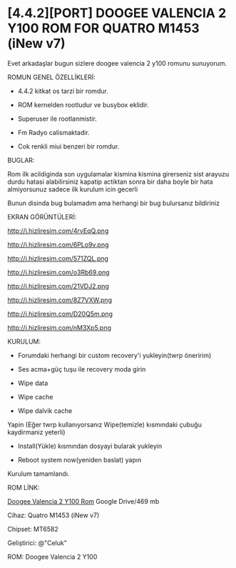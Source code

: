 # [4.4.2][PORT] DOOGEE VALENCIA 2 Y100 ROM FOR QUATRO M1453 (iNew v7)

Evet arkadaşlar bugun sizlere doogee valencia 2 y100 romunu sunuyorum.

ROMUN GENEL ÖZELLİKLERİ:

- 4.4.2 kitkat os tarzi bir romdur.

- ROM kernelden rootludur ve busybox eklidir.

- Superuser ile rootlanmistir.

- Fm Radyo calismaktadir.

- Cok renkli miui benzeri bir romdur.

BUGLAR:

Rom ilk acildiginda son uygulamalar kismina kismina girerseniz sist arayuzu durdu hatasi alabilirsiniz kapatip actiktan sonra bir daha boyle bir hata almiyorsunuz sadece ilk kurulum icin gecerli

Bunun disinda bug bulamadım ama herhangi bir bug bulursanız bildiriniz

EKRAN GÖRÜNTÜLERİ:

http://i.hizliresim.com/4rvEqQ.png

http://i.hizliresim.com/6PLo9v.png

http://i.hizliresim.com/571ZQL.png

http://i.hizliresim.com/o3Rb69.png

http://i.hizliresim.com/21VDJ2.png

http://i.hizliresim.com/8Z7VXW.png

http://i.hizliresim.com/D20Q5m.png

http://i.hizliresim.com/nM3Xp5.png


KURULUM:

- Forumdaki herhangi bir custom recovery'i yukleyin(twrp öneririm)

- Ses acma+güç tuşu ile recovery moda girin

- Wipe data

- Wipe cache

- Wipe dalvik cache

Yapin
(Eğer twrp kullanıyorsanız Wipe(temizle) kısmındaki çubuğu kaydirmaniz yeterli)

- Install(Yükle) kısmından dosyayi bularak yukleyin

- Reboot system now(yeniden baslat) yapın

Kurulum tamamlandı.

ROM LİNK:

[Doogee Valencia 2 Y100 Rom](https://drive.google.com/file/d/0B1U8rQi7eZmmQ2liSkpSQy11Q2c/view?resourcekey=0-0PGVYE2b2TuBpuMrmKZaRg) Google Drive/469 mb

Cihaz: Quatro M1453 (iNew v7)

Chipset: MT6582

Geliştirici: @"Celuk"

ROM: Doogee Valencia 2 Y100
